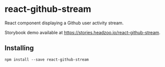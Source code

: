 react-github-stream
===================
React component displaying a Github user activity stream.

Storybook demo available at https://stories.headzoo.io/react-github-stream.

## Installing
```
npm install --save react-github-stream
```
